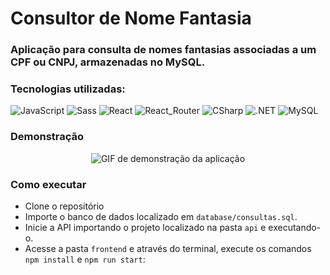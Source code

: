 # Consultor de Nome Fantasia

### Aplicação para consulta de nomes fantasias associadas a um CPF ou CNPJ, armazenadas no MySQL.

### Tecnologias utilizadas: 

![JavaScript](https://img.shields.io/badge/JavaScript-F7DF1E?style=for-the-badge&logo=javascript&logoColor=black)
![Sass](https://img.shields.io/badge/Sass-CC6699?style=for-the-badge&logo=sass&logoColor=white)
![React](https://img.shields.io/badge/React-20232A?style=for-the-badge&logo=react&logoColor=61DAFB)
![React_Router](https://img.shields.io/badge/React_Router-CA4245?style=for-the-badge&logo=react-router&logoColor=white)
![CSharp](https://img.shields.io/badge/C%23-239120?style=for-the-badge&logo=c-sharp&logoColor=white)
![.NET](https://img.shields.io/badge/.NET-5C2D91?style=for-the-badge&logo=.net&logoColor=white)
![MySQL](https://img.shields.io/badge/MySQL-00000F?style=for-the-badge&logo=mysql&logoColor=white)

### Demonstração

<p align="center">
    <img align="center" src="./images/deonstration.gif" alt="GIF de demonstração da aplicação">
</p>

### Como executar

- Clone o repositório
- Importe o banco de dados localizado em `database/consultas.sql`.
- Inicie a API importando o projeto localizado na pasta `api` e executando-o.
- Acesse a pasta `frontend` e através do terminal, execute os comandos `npm install` e `npm run start`:
